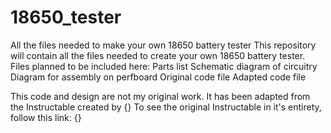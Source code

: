 # 18650_tester
All the files needed to make your own 18650 battery tester
This repository will contain all the files needed to create your own 18650 battery tester.
Files planned to be included here:
Parts list
Schematic diagram of circuitry
Diagram for assembly on perfboard
Original code file
Adapted code file

This code and design are not my original work. It has been adapted from the Instructable created by {} To see the original Instructable in it's entirety, follow this link: {}
